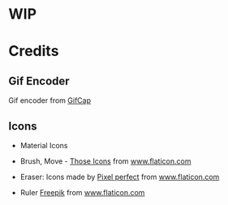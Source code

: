# WIP


# Credits

## Gif Encoder
Gif encoder from [GifCap](https://github.com/joaomoreno/gifcap)

## Icons 

- Material Icons

- Brush, Move -  <a href="https://www.flaticon.com/free-icon/paint-brush_483917" title="Those Icons">Those Icons</a> from <a href="https://www.flaticon.com/" title="Flaticon">www.flaticon.com</a>

- Eraser: Icons made by <a href="https://icon54.com/" title="Pixel perfect">Pixel perfect</a> from <a href="https://www.flaticon.com/" title="Flaticon">www.flaticon.com</a>

- Ruler <a href="https://www.flaticon.com/authors/freepik" title="Freepik">Freepik</a> from <a href="https://www.flaticon.com/" title="Flaticon"> www.flaticon.com</a>

